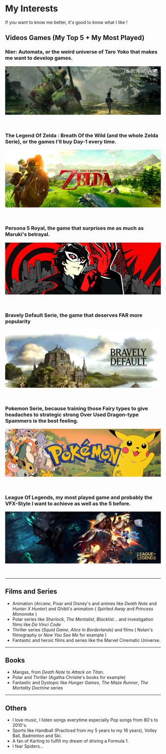 # My Interests

If you want to know me better, it's good to know what I like !

## Videos Games (My Top 5 + My Most Played)

### Nier: Automata, or the weird universe of Taro Yoko that makes me want to develop games.
![Nier](https://github.com/MatthieuAUBERT/MatthieuAUBERT.github.io/blob/main/Interests/Images/NA.jpg)

&nbsp;

### The Legend Of Zelda : Breath Of the Wild (and the whole Zelda Serie), or the games I'll buy Day-1 every time.
![Zelda](https://github.com/MatthieuAUBERT/MatthieuAUBERT.github.io/blob/main/Interests/Images/TLOZ.jpg)

&nbsp;

### Persona 5 Royal, the game that surprises me as much as Maruki's betrayal.
![P5R](https://github.com/MatthieuAUBERT/MatthieuAUBERT.github.io/blob/main/Interests/Images/P5Royal.png)

&nbsp;

### Bravely Default Serie, the game that deserves FAR more popularity
![BravelyDefault](https://github.com/MatthieuAUBERT/MatthieuAUBERT.github.io/blob/main/Interests/Images/BD.jpg)

&nbsp;

### Pokemon Serie, because training those Fairy types to give headaches to strategic strong Over Used Dragon-type Spammers is the best feeling.
![Pokemon](https://github.com/MatthieuAUBERT/MatthieuAUBERT.github.io/blob/main/Interests/Images/PK.png)

&nbsp;

### League Of Legends, my most played game and probably the VFX-Style I want to achieve as well as the 5 before.
![LoL](https://github.com/MatthieuAUBERT/MatthieuAUBERT.github.io/blob/main/Interests/Images/LOL.jpg)

&nbsp;

---

## Films and Series

- Animation (_Arcane_, Pixar and Disney's and animes like _Death Note_ and _Hunter X Hunter_) and Ghibli's animation ( _Spirited Away_ and _Princess Mononoke_ )
- Polar series like _Sherlock_, _The Mentalist_, _Blacklist_... and investigation films like _Da Vinci Code_
- Thriller series (_Squid Game_, _Alice In Borderlands_) and films ( Nolan's filmography or _Now You See Me_ for example )
- Fantastic and heroic films and series like the Marvel Cinematic Universe.

---

## Books

- Mangas, from _Death Note_ to _Attack on Titan_.
- Polar and Thriller (Agatha Christie's books for example)
- Fantastic and Dystopic like _Hunger Games_, _The Maze Runner_, _The Mortality Doctrine_ series

---

## Others

- I love music, I listen songs everytime especially Pop songs from 80's to 2010's.
- Sports like Handball (Practiced from my 5 years to my 16 years), Volley Ball, Badminton and Ski.
- A fan of Karting to fulfill my dream of driving a Formula 1.
- I fear Spiders...
